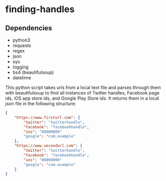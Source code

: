 # finding-handles

## Dependencies
- python3
- requests
- regex
- json
- sys
- logging
- bs4 (beautifulsoup)
- datetime

This python script takes urls from a local text file and parses through them with beautifulsoup to find all instances of Twitter handles, Facebook page ids, iOS app store ids, and Google Play Store ids. It returns them in a local json file in the following structure:
```json
{
    "https://www.firsturl.com": {
        "twitter": "twitterhandle",
        "facebook": "facebookhandle",
        "ios": "00000000"
        "google": "com.example"
    },
    "https://www.secondurl.com": {
        "twitter": "twitterhandle",
        "facebook": "facebookhandle",
        "ios": "00000000"
        "google": "com.example"
    }
}
```
